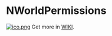 # NWorldPermissions
[![ico.png](https://i.postimg.cc/HWSpw9r9/ico.png)](https://postimg.cc/YjWKkgfv)
Get more in [WIKI](https://github.com/yueyinqiu/NWorldPermissions/wiki).
